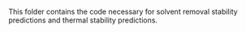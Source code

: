 This folder contains the code necessary for solvent removal stability predictions and thermal stability predictions.
